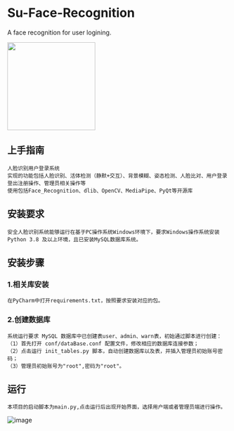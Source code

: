 # Su-Face-Recognition
A face recognition for user logining.

<img src="https://github.com/Usernamesisnotavailable/Su-Face-Recognition/blob/master/Logo.jpg" width="200" height="200"/><br/>

## 上手指南
    人脸识别用户登录系统
    实现的功能包括人脸识别、活体检测（静默+交互）、背景模糊、姿态检测、人脸比对、用户登录登出注册操作、管理员相关操作等
    使用包括Face_Recognition、dlib、OpenCV、MediaPipe、PyQt等开源库

## 安装要求
    安全人脸识别系统能够运行在基于PC操作系统Windows环境下，要求Windows操作系统安装Python 3.8 及以上环境，且已安装MySQL数据库系统。

## 安装步骤<br>
### 1.相关库安装
    在PyCharm中打开requirements.txt，按照要求安装对应的包。

### 2.创建数据库
    系统运行要求 MySQL 数据库中已创建表user、admin、warn表，初始通过脚本进行创建：
    （1）首先打开 conf/dataBase.conf 配置文件，修改相应的数据库连接参数；
    （2）点击运行 init_tables.py 脚本，自动创建数据库以及表，并插入管理员初始账号密码；
    （3）管理员初始账号为"root",密码为"root"。

## 运行
    本项目的启动脚本为main.py,点击运行后出现开始界面，选择用户端或者管理员端进行操作。

![image](https://github.com/Usernamesisnotavailable/Su-Face-Recognition/blob/master/Logo.jpg)
